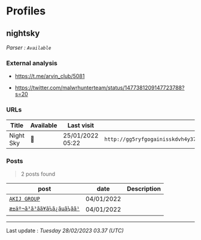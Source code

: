 # Profiles

## **nightsky**

> 

_Parser : `Available`_

### External analysis
- https://t.me/arvin_club/5081

- https://twitter.com/malwrhunterteam/status/1477381209147723788?s=20

### URLs
| Title | Available | Last visit | fqdn | Screenshot 
|---|---|---|---|---|
| Night Sky | 🔴 | 25/01/2022 05:22 | `http://gg5ryfgogainisskdvh4y373ap3b2mxafcibeh2lvq5x7fx76ygcosad.onion` | ❌ | 

### Posts

> 2 posts found

| post | date | Description
|---|---|---|
| [`AKIJ GROUP`](https://google.com/search?q=AKIJ+GROUP) | 04/01/2022 |   |
| [`æ±äº¬ã³ã³ãã¥ã¼ã¿ãµã¼ãã¹`](https://google.com/search?q=%C3%A6%C2%9D%C2%B1%C3%A4%C2%BA%C2%AC%C3%A3%C2%82%C2%B3%C3%A3%C2%83%C2%B3%C3%A3%C2%83%C2%94%C3%A3%C2%83%C2%A5%C3%A3%C2%83%C2%BC%C3%A3%C2%82%C2%BF%C3%A3%C2%82%C2%B5%C3%A3%C2%83%C2%BC%C3%A3%C2%83%C2%93%C3%A3%C2%82%C2%B9) | 04/01/2022 |   |

 --- 


Last update : _Tuesday 28/02/2023 03.37 (UTC)_
